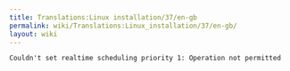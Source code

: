 ```yaml
---
title: Translations:Linux installation/37/en-gb
permalink: wiki/Translations:Linux_installation/37/en-gb/
layout: wiki
---
```


    Couldn't set realtime scheduling priority 1: Operation not permitted

